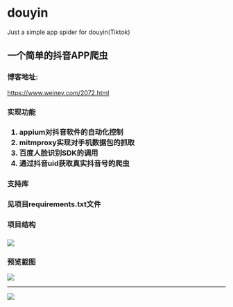 # douyin
Just a simple app spider for douyin(Tiktok)

<h2>一个简单的抖音APP爬虫</h2>

<h3>博客地址:</h3>
<a href="https://www.weiney.com/2072.html">https://www.weiney.com/2072.html</a>

<h3>实现功能<h3>
<ol>
  <li>appium对抖音软件的自动化控制</li>
  <li>mitmproxy实现对手机数据包的抓取</li>
  <li>百度人脸识别SDK的调用</li>
  <li>通过抖音uid获取真实抖音号的爬虫</li>
</ol>
<h3>支持库<h3>
  <p>见项目requirements.txt文件</p>
<h3>项目结构<h3>
  <img src="https://www.weiney.com/wp-content/uploads/2019/05/2019052308000221.png" style="margin: 0 auto;" />
  
<h3>预览截图</h3>

<img src="https://www.weiney.com/wp-content/uploads/2019/05/2019052313393430.gif" style="margin: 0 auto;" />

<hr />
<img src="https://www.weiney.com/wp-content/uploads/2019/05/2019052401144590.gif" style="margin: 0 auto;" />
